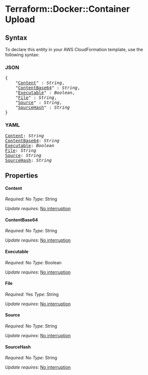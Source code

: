# Terraform::Docker::Container Upload

## Syntax

To declare this entity in your AWS CloudFormation template, use the following syntax:

### JSON

<pre>
{
    "<a href="#content" title="Content">Content</a>" : <i>String</i>,
    "<a href="#contentbase64" title="ContentBase64">ContentBase64</a>" : <i>String</i>,
    "<a href="#executable" title="Executable">Executable</a>" : <i>Boolean</i>,
    "<a href="#file" title="File">File</a>" : <i>String</i>,
    "<a href="#source" title="Source">Source</a>" : <i>String</i>,
    "<a href="#sourcehash" title="SourceHash">SourceHash</a>" : <i>String</i>
}
</pre>

### YAML

<pre>
<a href="#content" title="Content">Content</a>: <i>String</i>
<a href="#contentbase64" title="ContentBase64">ContentBase64</a>: <i>String</i>
<a href="#executable" title="Executable">Executable</a>: <i>Boolean</i>
<a href="#file" title="File">File</a>: <i>String</i>
<a href="#source" title="Source">Source</a>: <i>String</i>
<a href="#sourcehash" title="SourceHash">SourceHash</a>: <i>String</i>
</pre>

## Properties

#### Content

_Required_: No
_Type_: String

_Update requires_: [No interruption](https://docs.aws.amazon.com/AWSCloudFormation/latest/UserGuide/using-cfn-updating-stacks-update-behaviors.html#update-no-interrupt)

#### ContentBase64

_Required_: No
_Type_: String

_Update requires_: [No interruption](https://docs.aws.amazon.com/AWSCloudFormation/latest/UserGuide/using-cfn-updating-stacks-update-behaviors.html#update-no-interrupt)

#### Executable

_Required_: No
_Type_: Boolean

_Update requires_: [No interruption](https://docs.aws.amazon.com/AWSCloudFormation/latest/UserGuide/using-cfn-updating-stacks-update-behaviors.html#update-no-interrupt)

#### File

_Required_: Yes
_Type_: String

_Update requires_: [No interruption](https://docs.aws.amazon.com/AWSCloudFormation/latest/UserGuide/using-cfn-updating-stacks-update-behaviors.html#update-no-interrupt)

#### Source

_Required_: No
_Type_: String

_Update requires_: [No interruption](https://docs.aws.amazon.com/AWSCloudFormation/latest/UserGuide/using-cfn-updating-stacks-update-behaviors.html#update-no-interrupt)

#### SourceHash

_Required_: No
_Type_: String

_Update requires_: [No interruption](https://docs.aws.amazon.com/AWSCloudFormation/latest/UserGuide/using-cfn-updating-stacks-update-behaviors.html#update-no-interrupt)


